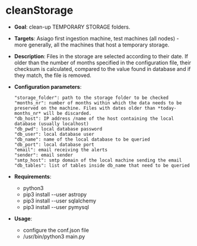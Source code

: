 # cleanStorage

- **Goal**: clean-up TEMPORARY STORAGE folders. 

- **Targets**: Asiago first ingestion machine, test machines (all nodes) - more generally, all the machines that host a temporary storage. 

- **Description**: Files in the storage are selected according to their date. If older than the number of months specified in the configuration file, their checksum is calculated, compared to the value found in database and if they match, the file is removed. 

- **Configuration parameters**:

      "storage_folder": path to the storage folder to be checked 
      "months_nr": number of months within which the data needs to be preserved on the machine. Files with dates older than *today-months_nr* will be discarded.
      "db_host": IP address /name of the host containing the local database (usually localhost)
      "db_pwd": local database password
      "db_user": local database user
      "db_name": name of the local database to be queried
      "db_port": local database port
      "email": email receiving the alerts
      "sender": email sender
      "smtp_host": smtp domain of the local machine sending the email
      "db_tables": list of tables inside db_name that need to be queried

- **Requirements**:
    - python3
    - pip3 install --user astropy
    - pip3 install --user sqlalchemy
    - pip3 install --user pymysql

- **Usage**:
    - configure the conf.json file
    - /usr/bin/python3 main.py
